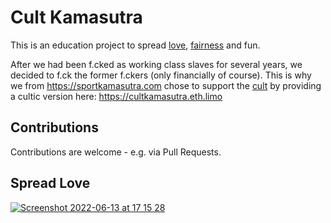 

# Cult Kamasutra
This is an education project to spread [love](https://cultkamasutra.eth.limo/), [fairness](https://github.com/michael-spengler/fairness/blob/main/README.md) and fun.

After we had been f.cked as working class slaves for several years, we decided to f.ck the former f.ckers (only financially of course). This is why we from https://sportkamasutra.com chose to support the [cult](https://cultdao.io) by providing a cultic version here: https://cultkamasutra.eth.limo


## Contributions
Contributions are welcome - e.g. via Pull Requests.

## Spread Love

[![Screenshot 2022-06-13 at 17 15 28](https://user-images.githubusercontent.com/43786652/173386659-e8a73aec-bd77-4a73-8e6e-9a1dcc0e480d.png)](https://www.youtube.com/watch?v=J7GY1Xg6X20)
